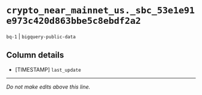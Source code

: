 # `crypto_near_mainnet_us._sbc_53e1e91e973c420d863bbe5c8ebdf2a2`
`bq-1` | `bigquery-public-data`

## Column details
* [TIMESTAMP] `last_update`

-------------------------------------------------------------------------------
*Do not make edits above this line.*
